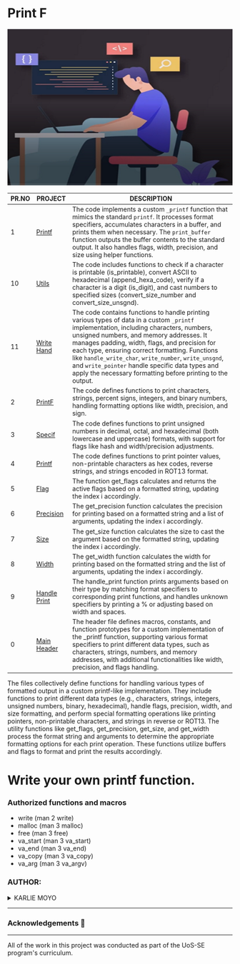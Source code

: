 # Print F

<img alt="coding" width="784" height="350" src="https://github.com/Karlie-crypto/alx-system_engineering-devops/blob/master/new.png" />

| PR.NO | PROJECT                                                                           | DESCRIPTION |
| ----- | --------------------------------------------------------------------------------- | ----------- |
|  1  | [Printf ](./1-printf.c/)                                                            | The code implements a custom `_printf` function that mimics the standard `printf`. It processes format specifiers, accumulates characters in a buffer, and prints them when necessary. The `print_buffer` function outputs the buffer contents to the standard output. It also handles flags, width, precision, and size using helper functions. |
| 10 | [Utils](./10-utils.c/)                                                                 | The code includes functions to check if a character is printable (is_printable), convert ASCII to hexadecimal (append_hexa_code), verify if a character is a digit (is_digit), and cast numbers to specified sizes (convert_size_number and convert_size_unsgnd).           |
| 11  | [Write Hand](./11-write_hand.c/)                                                         | The code contains functions to handle printing various types of data in a custom `_printf` implementation, including characters, numbers, unsigned numbers, and memory addresses. It manages padding, width, flags, and precision for each type, ensuring correct formatting. Functions like `handle_write_char`, `write_number`, `write_unsgnd`, and `write_pointer` handle specific data types and apply the necessary formatting before printing to the output.           |
| 2  | [PrintF](./2-printf.c/)                                                                     | The code defines functions to print characters, strings, percent signs, integers, and binary numbers, handling formatting options like width, precision, and sign.  |
| 3  | [Specif](./3-specif.c/)                                                                 | The code defines functions to print unsigned numbers in decimal, octal, and hexadecimal (both lowercase and uppercase) formats, with support for flags like hash and width/precision adjustments.           |
| 4  | [Printf](./4-printf.c/)                                                                  | The code defines functions to print pointer values, non-printable characters as hex codes, reverse strings, and strings encoded in ROT13 format.            |
| 5  | [Flag](./5-flag.c/)                                                        |  The function get_flags calculates and returns the active flags based on a formatted string, updating the index i accordingly.    |
| 6 | [Precision](./6-precision.c/)                                                 | The get_precision function calculates the precision for printing based on a formatted string and a list of arguments, updating the index i accordingly. |
| 7 | [Size](7-size.c)                                                              | The get_size function calculates the size to cast the argument based on the formatted string, updating the index i accordingly.  |
| 8 |  [Width](./8-width.c/)                                                                       | The get_width function calculates the width for printing based on the formatted string and the list of arguments, updating the index i accordingly.  |
| 9 | [Handle Print](./9-handle_print.c/)                                                            |The handle_print function prints arguments based on their type by matching format specifiers to corresponding print functions, and handles unknown specifiers by printing a % or adjusting based on width and spaces.|
| 0 |  [Main Header](./main.h/)                                                                    | The header file defines macros, constants, and function prototypes for a custom implementation of the _printf function, supporting various format specifiers to print different data types, such as characters, strings, numbers, and memory addresses, with additional functionalities like width, precision, and flags handling. |

The files collectively define functions for handling various types of formatted output in a custom printf-like implementation. They include functions to print different data types (e.g., characters, strings, integers, unsigned numbers, binary, hexadecimal), handle flags, precision, width, and size formatting, and perform special formatting operations like printing pointers, non-printable characters, and strings in reverse or ROT13. The utility functions like get_flags, get_precision, get_size, and get_width process the format string and arguments to determine the appropriate formatting options for each print operation. These functions utilize buffers and flags to format and print the results accordingly.

# Write your own printf function.

### Authorized functions and macros
- write (man 2 write)
- malloc (man 3 malloc)
- free (man 3 free)
- va_start (man 3 va_start)
- va_end (man 3 va_end)
- va_copy (man 3 va_copy)
- va_arg (man 3 va_argv)

### AUTHOR:
<details>
    <summary>KARLIE MOYO</summary>
    <ul>
        <li>
            <a href="https://github.com/karlie-moyo">Github</a>
        </li>
        <li>
            <a href="https://twitter.com/karlieemoyo">Twitter</a>
        </li>
        <li>
            <a href="https://karlieemoyo@gmail.com">e-mail</a>
        </li>
    </ul>
</details>

---

### Acknowledgements  :pray:
___
All of the work in this project was conducted as part of the UoS-SE program's curriculum.

